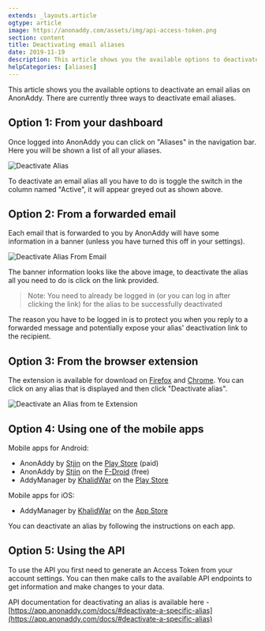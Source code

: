 ```yaml
---
extends: _layouts.article
ogtype: article
image: https://anonaddy.com/assets/img/api-access-token.png
section: content
title: Deactivating email aliases
date: 2019-11-19
description: This article shows you the available options to deactivate an email alias on AnonAddy. There are currently three ways to deactivate email aliases.
helpCategories: [aliases]
---
```


This article shows you the available options to deactivate an email alias on AnonAddy. There are currently three ways to deactivate email aliases.

## Option 1: From your dashboard

Once logged into AnonAddy you can click on "Aliases" in the navigation bar. Here you will be shown a list of all your aliases.

<div class="flex justify-center my-8">
  <img class="shadow" src="/assets/img/help-deactivate-alias.jpg" alt="Deactivate Alias" title="Deactivate Alias">
</div>

To deactivate an email alias all you have to do is toggle the switch in the column named "Active", it will appear greyed out as shown above.

## Option 2: From a forwarded email

Each email that is forwarded to you by AnonAddy will have some information in a banner (unless you have turned this off in your settings).

<div class="my-8">
  <img class="shadow" src="/assets/img/help-deactivate-alias-from-email.jpg" alt="Deactivate Alias From Email" title="Deactivate Alias From Email">
</div>

The banner information looks like the above image, to deactivate the alias all you need to do is click on the link provided.

> Note: You need to already be logged in (or you can log in after clicking the link) for the alias to be successfully deactivated

The reason you have to be logged in is to protect you when you reply to a forwarded message and potentially expose your alias' deactivation link to the recipient.

## Option 3: From the browser extension

The extension is available for download on [Firefox](https://addons.mozilla.org/en-GB/firefox/addon/anonaddy/) and [Chrome](https://chrome.google.com/webstore/detail/anonaddy/iadbdpnoknmbdeolbapdackdcogdmjpe). You can click on any alias that is displayed and then click "Deactivate alias".

<div class="flex justify-center my-8">
  <img class="shadow" src="/assets/img/extension-alias-details.png" alt="Deactivate an Alias from te Extension" title="Deactivate an Alias from te Extension">
</div>

## Option 4: Using one of the mobile apps

Mobile apps for Android:

- AnonAddy by [Stjin](https://twitter.com/Stjinchan) on the [Play Store](https://play.google.com/store/apps/details?id=host.stjin.anonaddy) (paid)
- AnonAddy by [Stjin](https://twitter.com/Stjinchan) on the [F-Droid](https://f-droid.org/packages/host.stjin.anonaddy) (free)
- AddyManager by [KhalidWar](https://github.com/KhalidWar) on the [Play Store](https://play.google.com/store/apps/details?id=com.khalidwar.anonaddy)

Mobile apps for iOS:

- AddyManager by [KhalidWar](https://github.com/KhalidWar) on the [App Store](https://apps.apple.com/us/app/addymanager/id1547461270)


You can deactivate an alias by following the instructions on each app.

## Option 5: Using the API

To use the API you first need to generate an Access Token from your account settings. You can then make calls to the available API endpoints to get information and make changes to your data.

API documentation for deactivating an alias is available here - [https://app.anonaddy.com/docs/#deactivate-a-specific-alias](https://app.anonaddy.com/docs/#deactivate-a-specific-alias)